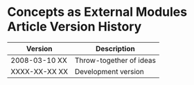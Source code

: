 ﻿Concepts as External Modules Article Version History
====================================================

| Version       | Description             |
|---------------|-------------------------|
| 2008-03-10 XX | Throw-together of ideas |
| XXXX-XX-XX XX | Development version     |

